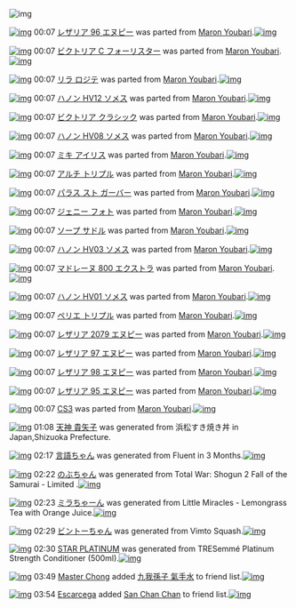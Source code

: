 ![img](http://gdrive-cdn.herokuapp.com/537b65a5bc09f0000721dda7/512px-barcode.png)

[![img](http://www.deviantsart.com/f213sj.png)](http://www.barcodekanojo.com/kanojo/645798/%E3%83%AC%E3%82%B6%E3%83%AA%E3%82%A2%2096%20%E3%82%A8%E3%83%8C%E3%83%94%E3%83%BC) 00:07 [レザリア 96 エヌピー](http://www.barcodekanojo.com/kanojo/645798/%E3%83%AC%E3%82%B6%E3%83%AA%E3%82%A2%2096%20%E3%82%A8%E3%83%8C%E3%83%94%E3%83%BC) was parted from [Maron Youbari](http://www.barcodekanojo.com/kanojo/645798/%E3%83%AC%E3%82%B6%E3%83%AA%E3%82%A2%2096%20%E3%82%A8%E3%83%8C%E3%83%94%E3%83%BC).[![img](http://www.deviantsart.com/1vr32eu.jpeg)](http://www.barcodekanojo.com/user/212228/Maron%20Youbari) 

[![img](http://www.deviantsart.com/1nec4ir.png)](http://www.barcodekanojo.com/kanojo/2513179/%E3%83%93%E3%82%AF%E3%83%88%E3%83%AA%E3%82%A2%20C%20%E3%83%95%E3%82%A9%E3%83%BC%E3%83%AA%E3%82%B9%E3%82%BF%E3%83%BC) 00:07 [ビクトリア C フォーリスター](http://www.barcodekanojo.com/kanojo/2513179/%E3%83%93%E3%82%AF%E3%83%88%E3%83%AA%E3%82%A2%20C%20%E3%83%95%E3%82%A9%E3%83%BC%E3%83%AA%E3%82%B9%E3%82%BF%E3%83%BC) was parted from [Maron Youbari](http://www.barcodekanojo.com/kanojo/2513179/%E3%83%93%E3%82%AF%E3%83%88%E3%83%AA%E3%82%A2%20C%20%E3%83%95%E3%82%A9%E3%83%BC%E3%83%AA%E3%82%B9%E3%82%BF%E3%83%BC).[![img](http://www.deviantsart.com/1vr32eu.jpeg)](http://www.barcodekanojo.com/user/212228/Maron%20Youbari) 

[![img](http://www.deviantsart.com/3sq16lr.png)](http://www.barcodekanojo.com/kanojo/2540186/%E3%83%AA%E3%83%A9%20%E3%83%AD%E3%82%B8%E3%83%86) 00:07 [リラ ロジテ](http://www.barcodekanojo.com/kanojo/2540186/%E3%83%AA%E3%83%A9%20%E3%83%AD%E3%82%B8%E3%83%86) was parted from [Maron Youbari](http://www.barcodekanojo.com/kanojo/2540186/%E3%83%AA%E3%83%A9%20%E3%83%AD%E3%82%B8%E3%83%86).[![img](http://www.deviantsart.com/1vr32eu.jpeg)](http://www.barcodekanojo.com/user/212228/Maron%20Youbari) 

[![img](http://www.deviantsart.com/4l9t2o.png)](http://www.barcodekanojo.com/kanojo/2515540/%E3%83%8F%E3%83%8E%E3%83%B3%20HV12%20%E3%82%BD%E3%83%A1%E3%82%B9) 00:07 [ハノン HV12 ソメス](http://www.barcodekanojo.com/kanojo/2515540/%E3%83%8F%E3%83%8E%E3%83%B3%20HV12%20%E3%82%BD%E3%83%A1%E3%82%B9) was parted from [Maron Youbari](http://www.barcodekanojo.com/kanojo/2515540/%E3%83%8F%E3%83%8E%E3%83%B3%20HV12%20%E3%82%BD%E3%83%A1%E3%82%B9).[![img](http://www.deviantsart.com/1vr32eu.jpeg)](http://www.barcodekanojo.com/user/212228/Maron%20Youbari) 

[![img](http://www.deviantsart.com/2g56hkl.png)](http://www.barcodekanojo.com/kanojo/2513145/%E3%83%93%E3%82%AF%E3%83%88%E3%83%AA%E3%82%A2%20%E3%82%AF%E3%83%A9%E3%82%B7%E3%83%83%E3%82%AF) 00:07 [ビクトリア クラシック](http://www.barcodekanojo.com/kanojo/2513145/%E3%83%93%E3%82%AF%E3%83%88%E3%83%AA%E3%82%A2%20%E3%82%AF%E3%83%A9%E3%82%B7%E3%83%83%E3%82%AF) was parted from [Maron Youbari](http://www.barcodekanojo.com/kanojo/2513145/%E3%83%93%E3%82%AF%E3%83%88%E3%83%AA%E3%82%A2%20%E3%82%AF%E3%83%A9%E3%82%B7%E3%83%83%E3%82%AF).[![img](http://www.deviantsart.com/1vr32eu.jpeg)](http://www.barcodekanojo.com/user/212228/Maron%20Youbari) 

[![img](http://www.deviantsart.com/1omn3vr.png)](http://www.barcodekanojo.com/kanojo/2515537/%E3%83%8F%E3%83%8E%E3%83%B3%20HV08%20%E3%82%BD%E3%83%A1%E3%82%B9) 00:07 [ハノン HV08 ソメス](http://www.barcodekanojo.com/kanojo/2515537/%E3%83%8F%E3%83%8E%E3%83%B3%20HV08%20%E3%82%BD%E3%83%A1%E3%82%B9) was parted from [Maron Youbari](http://www.barcodekanojo.com/kanojo/2515537/%E3%83%8F%E3%83%8E%E3%83%B3%20HV08%20%E3%82%BD%E3%83%A1%E3%82%B9).[![img](http://www.deviantsart.com/1vr32eu.jpeg)](http://www.barcodekanojo.com/user/212228/Maron%20Youbari) 

[![img](http://www.deviantsart.com/2ajqq2m.png)](http://www.barcodekanojo.com/kanojo/2523677/%E3%83%9F%E3%82%AD%20%E3%82%A2%E3%82%A4%E3%83%AA%E3%82%B9) 00:07 [ミキ アイリス](http://www.barcodekanojo.com/kanojo/2523677/%E3%83%9F%E3%82%AD%20%E3%82%A2%E3%82%A4%E3%83%AA%E3%82%B9) was parted from [Maron Youbari](http://www.barcodekanojo.com/kanojo/2523677/%E3%83%9F%E3%82%AD%20%E3%82%A2%E3%82%A4%E3%83%AA%E3%82%B9).[![img](http://www.deviantsart.com/1vr32eu.jpeg)](http://www.barcodekanojo.com/user/212228/Maron%20Youbari) 

[![img](http://www.deviantsart.com/2ijkotl.png)](http://www.barcodekanojo.com/kanojo/2529697/%E3%82%A2%E3%83%AB%E3%83%81%20%E3%83%88%E3%83%AA%E3%83%97%E3%83%AB) 00:07 [アルチ トリプル](http://www.barcodekanojo.com/kanojo/2529697/%E3%82%A2%E3%83%AB%E3%83%81%20%E3%83%88%E3%83%AA%E3%83%97%E3%83%AB) was parted from [Maron Youbari](http://www.barcodekanojo.com/kanojo/2529697/%E3%82%A2%E3%83%AB%E3%83%81%20%E3%83%88%E3%83%AA%E3%83%97%E3%83%AB).[![img](http://www.deviantsart.com/1vr32eu.jpeg)](http://www.barcodekanojo.com/user/212228/Maron%20Youbari) 

[![img](http://www.deviantsart.com/16j8i4i.png)](http://www.barcodekanojo.com/kanojo/2518696/%E3%83%91%E3%83%A9%E3%82%B9%20%E3%82%B9%E3%83%88%20%E3%82%AC%E3%83%BC%E3%83%90%E3%83%BC) 00:07 [パラス スト ガーバー](http://www.barcodekanojo.com/kanojo/2518696/%E3%83%91%E3%83%A9%E3%82%B9%20%E3%82%B9%E3%83%88%20%E3%82%AC%E3%83%BC%E3%83%90%E3%83%BC) was parted from [Maron Youbari](http://www.barcodekanojo.com/kanojo/2518696/%E3%83%91%E3%83%A9%E3%82%B9%20%E3%82%B9%E3%83%88%20%E3%82%AC%E3%83%BC%E3%83%90%E3%83%BC).[![img](http://www.deviantsart.com/1vr32eu.jpeg)](http://www.barcodekanojo.com/user/212228/Maron%20Youbari) 

[![img](http://www.deviantsart.com/1mfbjh0.png)](http://www.barcodekanojo.com/kanojo/2536510/%E3%82%B8%E3%82%A7%E3%83%8B%E3%83%BC%20%E3%83%95%E3%82%A9%E3%83%88) 00:07 [ジェニー フォト](http://www.barcodekanojo.com/kanojo/2536510/%E3%82%B8%E3%82%A7%E3%83%8B%E3%83%BC%20%E3%83%95%E3%82%A9%E3%83%88) was parted from [Maron Youbari](http://www.barcodekanojo.com/kanojo/2536510/%E3%82%B8%E3%82%A7%E3%83%8B%E3%83%BC%20%E3%83%95%E3%82%A9%E3%83%88).[![img](http://www.deviantsart.com/1vr32eu.jpeg)](http://www.barcodekanojo.com/user/212228/Maron%20Youbari) 

[![img](http://www.deviantsart.com/1tfl2c7.png)](http://www.barcodekanojo.com/kanojo/2532245/%E3%82%BD%E3%83%BC%E3%83%97%20%E3%82%B5%E3%83%89%E3%83%AB) 00:07 [ソープ サドル](http://www.barcodekanojo.com/kanojo/2532245/%E3%82%BD%E3%83%BC%E3%83%97%20%E3%82%B5%E3%83%89%E3%83%AB) was parted from [Maron Youbari](http://www.barcodekanojo.com/kanojo/2532245/%E3%82%BD%E3%83%BC%E3%83%97%20%E3%82%B5%E3%83%89%E3%83%AB).[![img](http://www.deviantsart.com/1vr32eu.jpeg)](http://www.barcodekanojo.com/user/212228/Maron%20Youbari) 

[![img](http://www.deviantsart.com/1ns2m2o.png)](http://www.barcodekanojo.com/kanojo/2515518/%E3%83%8F%E3%83%8E%E3%83%B3%20HV03%20%E3%82%BD%E3%83%A1%E3%82%B9) 00:07 [ハノン HV03 ソメス](http://www.barcodekanojo.com/kanojo/2515518/%E3%83%8F%E3%83%8E%E3%83%B3%20HV03%20%E3%82%BD%E3%83%A1%E3%82%B9) was parted from [Maron Youbari](http://www.barcodekanojo.com/kanojo/2515518/%E3%83%8F%E3%83%8E%E3%83%B3%20HV03%20%E3%82%BD%E3%83%A1%E3%82%B9).[![img](http://www.deviantsart.com/1vr32eu.jpeg)](http://www.barcodekanojo.com/user/212228/Maron%20Youbari) 

[![img](http://www.deviantsart.com/2kgrh6q.png)](http://www.barcodekanojo.com/kanojo/2523698/%E3%83%9E%E3%83%89%E3%83%AC%E3%83%BC%E3%83%8C%20800%20%E3%82%A8%E3%82%AF%E3%82%B9%E3%83%88%E3%83%A9) 00:07 [マドレーヌ 800 エクストラ](http://www.barcodekanojo.com/kanojo/2523698/%E3%83%9E%E3%83%89%E3%83%AC%E3%83%BC%E3%83%8C%20800%20%E3%82%A8%E3%82%AF%E3%82%B9%E3%83%88%E3%83%A9) was parted from [Maron Youbari](http://www.barcodekanojo.com/kanojo/2523698/%E3%83%9E%E3%83%89%E3%83%AC%E3%83%BC%E3%83%8C%20800%20%E3%82%A8%E3%82%AF%E3%82%B9%E3%83%88%E3%83%A9).[![img](http://www.deviantsart.com/1vr32eu.jpeg)](http://www.barcodekanojo.com/user/212228/Maron%20Youbari) 

[![img](http://www.deviantsart.com/o1nvci.png)](http://www.barcodekanojo.com/kanojo/2515513/%E3%83%8F%E3%83%8E%E3%83%B3%20HV01%20%E3%82%BD%E3%83%A1%E3%82%B9) 00:07 [ハノン HV01 ソメス](http://www.barcodekanojo.com/kanojo/2515513/%E3%83%8F%E3%83%8E%E3%83%B3%20HV01%20%E3%82%BD%E3%83%A1%E3%82%B9) was parted from [Maron Youbari](http://www.barcodekanojo.com/kanojo/2515513/%E3%83%8F%E3%83%8E%E3%83%B3%20HV01%20%E3%82%BD%E3%83%A1%E3%82%B9).[![img](http://www.deviantsart.com/1vr32eu.jpeg)](http://www.barcodekanojo.com/user/212228/Maron%20Youbari) 

[![img](http://www.deviantsart.com/1d11nhv.png)](http://www.barcodekanojo.com/kanojo/2523427/%E3%83%9A%E3%83%AA%E3%82%A8%20%E3%83%88%E3%83%AA%E3%83%97%E3%83%AB) 00:07 [ペリエ トリプル](http://www.barcodekanojo.com/kanojo/2523427/%E3%83%9A%E3%83%AA%E3%82%A8%20%E3%83%88%E3%83%AA%E3%83%97%E3%83%AB) was parted from [Maron Youbari](http://www.barcodekanojo.com/kanojo/2523427/%E3%83%9A%E3%83%AA%E3%82%A8%20%E3%83%88%E3%83%AA%E3%83%97%E3%83%AB).[![img](http://www.deviantsart.com/1vr32eu.jpeg)](http://www.barcodekanojo.com/user/212228/Maron%20Youbari) 

[![img](http://www.deviantsart.com/2jvipij.png)](http://www.barcodekanojo.com/kanojo/645924/%E3%83%AC%E3%82%B6%E3%83%AA%E3%82%A2%202079%20%E3%82%A8%E3%83%8C%E3%83%94%E3%83%BC) 00:07 [レザリア 2079 エヌピー](http://www.barcodekanojo.com/kanojo/645924/%E3%83%AC%E3%82%B6%E3%83%AA%E3%82%A2%202079%20%E3%82%A8%E3%83%8C%E3%83%94%E3%83%BC) was parted from [Maron Youbari](http://www.barcodekanojo.com/kanojo/645924/%E3%83%AC%E3%82%B6%E3%83%AA%E3%82%A2%202079%20%E3%82%A8%E3%83%8C%E3%83%94%E3%83%BC).[![img](http://www.deviantsart.com/1vr32eu.jpeg)](http://www.barcodekanojo.com/user/212228/Maron%20Youbari) 

[![img](http://www.deviantsart.com/13ek941.png)](http://www.barcodekanojo.com/kanojo/631682/%E3%83%AC%E3%82%B6%E3%83%AA%E3%82%A2%2097%20%E3%82%A8%E3%83%8C%E3%83%94%E3%83%BC) 00:07 [レザリア 97 エヌピー](http://www.barcodekanojo.com/kanojo/631682/%E3%83%AC%E3%82%B6%E3%83%AA%E3%82%A2%2097%20%E3%82%A8%E3%83%8C%E3%83%94%E3%83%BC) was parted from [Maron Youbari](http://www.barcodekanojo.com/kanojo/631682/%E3%83%AC%E3%82%B6%E3%83%AA%E3%82%A2%2097%20%E3%82%A8%E3%83%8C%E3%83%94%E3%83%BC).[![img](http://www.deviantsart.com/1vr32eu.jpeg)](http://www.barcodekanojo.com/user/212228/Maron%20Youbari) 

[![img](http://www.deviantsart.com/2qq4de9.png)](http://www.barcodekanojo.com/kanojo/645782/%E3%83%AC%E3%82%B6%E3%83%AA%E3%82%A2%2098%20%E3%82%A8%E3%83%8C%E3%83%94%E3%83%BC) 00:07 [レザリア 98 エヌピー](http://www.barcodekanojo.com/kanojo/645782/%E3%83%AC%E3%82%B6%E3%83%AA%E3%82%A2%2098%20%E3%82%A8%E3%83%8C%E3%83%94%E3%83%BC) was parted from [Maron Youbari](http://www.barcodekanojo.com/kanojo/645782/%E3%83%AC%E3%82%B6%E3%83%AA%E3%82%A2%2098%20%E3%82%A8%E3%83%8C%E3%83%94%E3%83%BC).[![img](http://www.deviantsart.com/1vr32eu.jpeg)](http://www.barcodekanojo.com/user/212228/Maron%20Youbari) 

[![img](http://www.deviantsart.com/2sk3b6g.png)](http://www.barcodekanojo.com/kanojo/631662/%E3%83%AC%E3%82%B6%E3%83%AA%E3%82%A2%20%2095%20%E3%82%A8%E3%83%8C%E3%83%94%E3%83%BC) 00:07 [レザリア  95 エヌピー](http://www.barcodekanojo.com/kanojo/631662/%E3%83%AC%E3%82%B6%E3%83%AA%E3%82%A2%20%2095%20%E3%82%A8%E3%83%8C%E3%83%94%E3%83%BC) was parted from [Maron Youbari](http://www.barcodekanojo.com/kanojo/631662/%E3%83%AC%E3%82%B6%E3%83%AA%E3%82%A2%20%2095%20%E3%82%A8%E3%83%8C%E3%83%94%E3%83%BC).[![img](http://www.deviantsart.com/1vr32eu.jpeg)](http://www.barcodekanojo.com/user/212228/Maron%20Youbari) 

[![img](http://www.deviantsart.com/1ks9h5v.png)](http://www.barcodekanojo.com/kanojo/77208/CS3) 00:07 [CS3](http://www.barcodekanojo.com/kanojo/77208/CS3) was parted from [Maron Youbari](http://www.barcodekanojo.com/kanojo/77208/CS3).[![img](http://www.deviantsart.com/1vr32eu.jpeg)](http://www.barcodekanojo.com/user/212228/Maron%20Youbari) 

[![img](http://www.deviantsart.com/22dk1m9.png)](http://www.barcodekanojo.com/kanojo/3192415/%E5%A4%A9%E7%A5%9E%20%E8%B2%B4%E7%9F%A2%E5%AD%90) 01:08 [天神 貴矢子](http://www.barcodekanojo.com/kanojo/3192415/%E5%A4%A9%E7%A5%9E%20%E8%B2%B4%E7%9F%A2%E5%AD%90) was generated from 浜松すき焼き丼 in Japan,Shizuoka Prefecture.

[![img](http://www.deviantsart.com/2vu3et.png)](http://www.barcodekanojo.com/kanojo/3192416/%E8%A8%80%E8%AA%9E%E3%81%A1%E3%82%83%E3%82%93) 02:17 [言語ちゃん](http://www.barcodekanojo.com/kanojo/3192416/%E8%A8%80%E8%AA%9E%E3%81%A1%E3%82%83%E3%82%93) was generated from Fluent in 3 Months.[![img](http://www.deviantsart.com/3ahi342.jpeg)](http://www.barcodekanojo.com/product_images/barcode/6017727/1423156621/Fluent%20in%203%20Months.jpg) 

[![img](http://www.deviantsart.com/28mrice.png)](http://www.barcodekanojo.com/kanojo/3192417/%E3%81%AE%E3%81%B6%E3%81%A1%E3%82%83%E3%82%93) 02:22 [のぶちゃん](http://www.barcodekanojo.com/kanojo/3192417/%E3%81%AE%E3%81%B6%E3%81%A1%E3%82%83%E3%82%93) was generated from Total War: Shogun 2 Fall of the Samurai - Limited .[![img](http://www.deviantsart.com/1t69li9.jpeg)](http://www.barcodekanojo.com/product_images/barcode/6017728/1423156888/Total%20War%3A%20Shogun%202%20Fall%20of%20the%20Samurai%20-%20Limited%20.jpg) 

[![img](http://www.deviantsart.com/2l598su.png)](http://www.barcodekanojo.com/kanojo/3192418/%E3%83%9F%E3%83%A9%E3%81%A1%E3%82%83%E3%83%BC%E3%82%93) 02:23 [ミラちゃーん](http://www.barcodekanojo.com/kanojo/3192418/%E3%83%9F%E3%83%A9%E3%81%A1%E3%82%83%E3%83%BC%E3%82%93) was generated from Little Miracles - Lemongrass Tea with Orange Juice.[![img](http://www.deviantsart.com/2f07ch7.jpeg)](http://www.barcodekanojo.com/product_images/barcode/6017729/1423156983/Little%20Miracles%20-%20Lemongrass%20Tea%20with%20Orange%20Juice.jpg) 

[![img](http://www.deviantsart.com/3qflluf.png)](http://www.barcodekanojo.com/kanojo/3192419/%E3%83%93%E3%83%B3%E3%83%88%E3%83%BC%E3%81%A1%E3%82%83%E3%82%93) 02:29 [ビントーちゃん](http://www.barcodekanojo.com/kanojo/3192419/%E3%83%93%E3%83%B3%E3%83%88%E3%83%BC%E3%81%A1%E3%82%83%E3%82%93) was generated from Vimto Squash.[![img](http://www.deviantsart.com/15dq1jh.jpeg)](http://www.barcodekanojo.com/product_images/barcode/6017730/1423157289/Vimto%20Squash.jpg) 

[![img](http://www.deviantsart.com/1jondrb.png)](http://www.barcodekanojo.com/kanojo/3192420/STAR%20PLATINUM) 02:30 [STAR PLATINUM](http://www.barcodekanojo.com/kanojo/3192420/STAR%20PLATINUM) was generated from TRESemmé Platinum Strength Conditioner (500ml).[![img](http://www.deviantsart.com/35knn5j.jpeg)](http://www.barcodekanojo.com/product_images/barcode/6017731/1423157406/50x50xTRESemm,PC3,PA9,P20Platinum,P20Strength,P20Conditioner,P20,P28500ml,P29.jpg,qw=88,ah=88.pagespeed.ic.HXww50L_iK.jpg) 

[![img](http://www.deviantsart.com/1oi1b7e.jpeg)](http://www.barcodekanojo.com/user/402025/Master%20Chong) 03:49 [Master Chong](http://www.barcodekanojo.com/user/402025/Master%20Chong) added [九我孫子 氣手水](http://www.barcodekanojo.com/kanojo/2915776/%E4%B9%9D%E6%88%91%E5%AD%AB%E5%AD%90%20%E6%B0%A3%E6%89%8B%E6%B0%B4) to friend list.[![img](http://www.deviantsart.com/29maq7v.png)](http://www.barcodekanojo.com/kanojo/2915776/%E4%B9%9D%E6%88%91%E5%AD%AB%E5%AD%90%20%E6%B0%A3%E6%89%8B%E6%B0%B4) 

[![img](http://www.deviantsart.com/234nsul.jpeg)](http://www.barcodekanojo.com/user/500044/Escarcega) 03:54 [Escarcega](http://www.barcodekanojo.com/user/500044/Escarcega) added [San Chan Chan](http://www.barcodekanojo.com/kanojo/2752662/San%20Chan%20Chan) to friend list.[![img](http://www.deviantsart.com/28teivh.png)](http://www.barcodekanojo.com/kanojo/2752662/San%20Chan%20Chan) 

